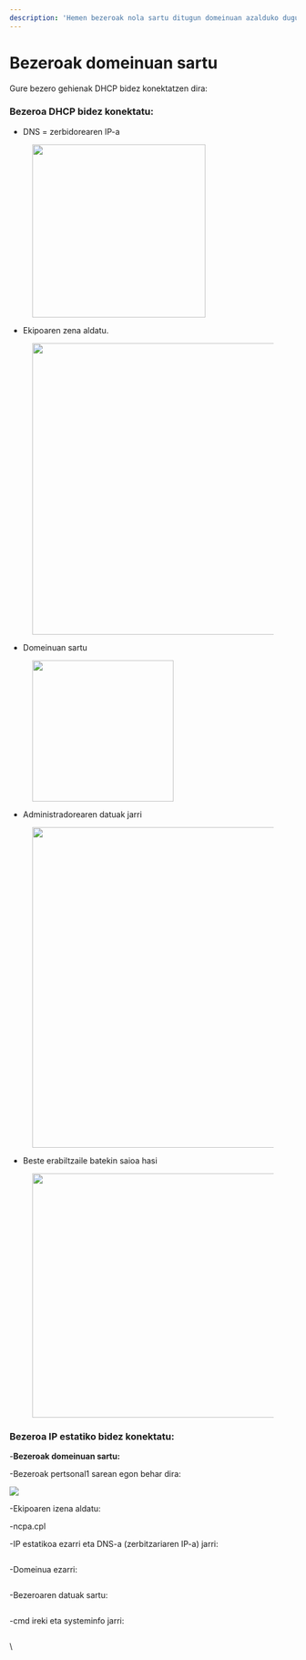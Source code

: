 ```yaml
---
description: 'Hemen bezeroak nola sartu ditugun domeinuan azalduko dugu:'
---
```


# Bezeroak domeinuan sartu

Gure bezero gehienak DHCP bidez konektatzen dira:

### Bezeroa DHCP bidez konektatu:

* DNS = zerbidorearen IP-a

<figure><img src="../.gitbook/assets/unknown (16).png" alt="" width="304"><figcaption></figcaption></figure>

* Ekipoaren zena aldatu.

<figure><img src="../.gitbook/assets/unknown (17).png" alt="" width="512"><figcaption></figcaption></figure>

* Domeinuan sartu

<figure><img src="../.gitbook/assets/unknown (18).png" alt="" width="248"><figcaption></figcaption></figure>



* Administradorearen datuak jarri

<figure><img src="../.gitbook/assets/unknown (19).png" alt="" width="563"><figcaption></figcaption></figure>



* Beste erabiltzaile batekin saioa hasi

<figure><img src="../.gitbook/assets/unknown (20).png" alt="" width="429"><figcaption></figcaption></figure>

### Bezeroa IP estatiko bidez konektatu:

-**Bezeroak domeinuan sartu:**

-Bezeroak pertsonal1 sarean egon behar dira:



![](<../.gitbook/assets/unknown (10).png>)



-Ekipoaren izena aldatu:

-ncpa.cpl

-IP estatikoa ezarri eta DNS-a (zerbitzariaren IP-a) jarri:

<figure><img src="../.gitbook/assets/unknown (3) (1).png" alt=""><figcaption></figcaption></figure>



-Domeinua ezarri:

<figure><img src="../.gitbook/assets/unknown (6) (1).png" alt=""><figcaption></figcaption></figure>

-Bezeroaren datuak sartu:

<figure><img src="../.gitbook/assets/unknown (20).png" alt=""><figcaption></figcaption></figure>

-cmd ireki eta systeminfo jarri:

<figure><img src="../.gitbook/assets/image (1) (1) (1).png" alt=""><figcaption></figcaption></figure>

\


